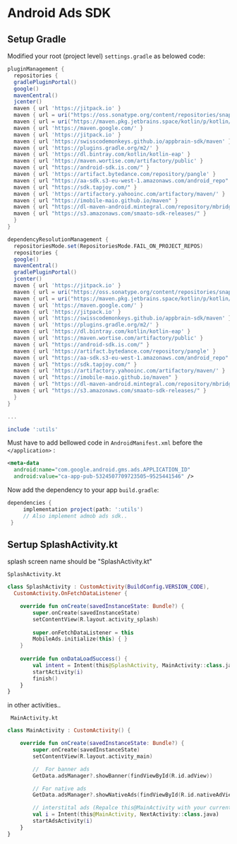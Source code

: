 
# Android Ads SDK
  
  
## Setup Gradle  
Modified your root (project level)  ```settings.gradle``` as belowed code:  
```groovy  
pluginManagement {  
  repositories {  
  gradlePluginPortal()  
  google()  
  mavenCentral()  
  jcenter()  
  maven { url 'https://jitpack.io' }  
  maven { url = uri("https://oss.sonatype.org/content/repositories/snapshots/") }  
  maven { url = uri("https://maven.pkg.jetbrains.space/kotlin/p/kotlin/bootstrap") }  
  maven { url 'https://maven.google.com/' }  
  maven { url 'https://jitpack.io' }  
  maven { url 'https://swisscodemonkeys.github.io/appbrain-sdk/maven' }  
  maven { url 'https://plugins.gradle.org/m2/' }  
  maven { url 'https://dl.bintray.com/kotlin/kotlin-eap' }  
  maven { url 'https://maven.wortise.com/artifactory/public' }  
  maven { url "https://android-sdk.is.com/" }  
  maven { url 'https://artifact.bytedance.com/repository/pangle' }  
  maven { url "https://aa-sdk.s3-eu-west-1.amazonaws.com/android_repo" }  
  maven { url "https://sdk.tapjoy.com/" }  
  maven { url 'https://artifactory.yahooinc.com/artifactory/maven/' }  
  maven { url "https://imobile-maio.github.io/maven" }  
  maven { url "https://dl-maven-android.mintegral.com/repository/mbridge_android_sdk_oversea" }  
  maven { url "https://s3.amazonaws.com/smaato-sdk-releases/" }  
  }  
}  

dependencyResolutionManagement {  
  repositoriesMode.set(RepositoriesMode.FAIL_ON_PROJECT_REPOS)  
  repositories {  
  google()  
  mavenCentral()  
  gradlePluginPortal()  
  jcenter()  
  maven { url 'https://jitpack.io' }  
  maven { url = uri("https://oss.sonatype.org/content/repositories/snapshots/") }  
  maven { url = uri("https://maven.pkg.jetbrains.space/kotlin/p/kotlin/bootstrap") }  
  maven { url 'https://maven.google.com/' }  
  maven { url 'https://jitpack.io' }  
  maven { url 'https://swisscodemonkeys.github.io/appbrain-sdk/maven' }  
  maven { url 'https://plugins.gradle.org/m2/' }  
  maven { url 'https://dl.bintray.com/kotlin/kotlin-eap' }  
  maven { url 'https://maven.wortise.com/artifactory/public' }  
  maven { url "https://android-sdk.is.com/" }  
  maven { url 'https://artifact.bytedance.com/repository/pangle' }  
  maven { url "https://aa-sdk.s3-eu-west-1.amazonaws.com/android_repo" }  
  maven { url "https://sdk.tapjoy.com/" }  
  maven { url 'https://artifactory.yahooinc.com/artifactory/maven/' }  
  maven { url "https://imobile-maio.github.io/maven" }  
  maven { url "https://dl-maven-android.mintegral.com/repository/mbridge_android_sdk_oversea" }  
  maven { url "https://s3.amazonaws.com/smaato-sdk-releases/" }  
  }  
}  

...

include ':utils'
```  


Must have to add bellowed code in ```AndroidManifest.xml```  before the ```</application>``` :
```xml
<meta-data  
  android:name="com.google.android.gms.ads.APPLICATION_ID"  
  android:value="ca-app-pub-5324507709723505~9525441546" /> 
  ```
  
  
Now add the dependency to your app ```build.gradle```:  
```groovy  
dependencies {  
	 implementation project(path: ':utils')
	 // Also implement admob ads sdk..
 }  
```  
  
## Sertup SplashActivity.kt  
splash screen name should be "SplashActivity.kt" 
  
```SplashActivity.kt```  
```kotlin   
class SplashActivity : CustomActivity(BuildConfig.VERSION_CODE),  
  CustomActivity.OnFetchDataListener {

	override fun onCreate(savedInstanceState: Bundle?) {  
		super.onCreate(savedInstanceState)
		setContentView(R.layout.activity_splash)
		
		super.onFetchDataListener = this
		MobileAds.initialize(this) { }
	}
	
	override fun onDataLoadSuccess() {  
		val intent = Intent(this@SplashActivity, MainActivity::class.java)
		startActivity(i)  
		finish()
	}
}
```

in other activities..


``` MainActivity.kt```

```kotlin
class MainActivity : CustomActivity() {

	override fun onCreate(savedInstanceState: Bundle?) {  
		super.onCreate(savedInstanceState)
		setContentView(R.layout.activity_main)

		//  For banner ads
		GetData.adsManager?.showBanner(findViewById(R.id.adView))

		// For native ads
		GetData.adsManager?.showNativeAds(findViewById(R.id.nativeAdView))

		// interstital ads (Repalce this@MainActivity with your current activity and NextActivity with you preffered activity)
		val i = Intent(this@MainActivity, NextActivity::class.java)
		startAdsActivity(i)
	}	
}

```







